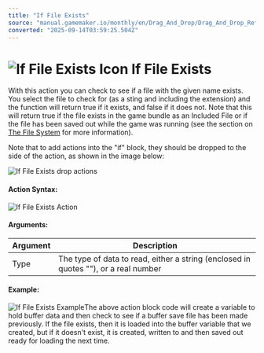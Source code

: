 ```yaml
---
title: "If File Exists"
source: "manual.gamemaker.io/monthly/en/Drag_And_Drop/Drag_And_Drop_Reference/Files/If_File_Exists.htm"
converted: "2025-09-14T03:59:25.504Z"
---
```


# ![If File Exists Icon](../../../assets/Images/Scripting_Reference/Drag_And_Drop/Reference/Files/i_Files_If_File_Exists.png) If File Exists

With this action you can check to see if a file with the given name exists. You select the file to check for (as a sting and including the extension) and the function will return true if it exists, and false if it does not. Note that this will return true if the file exists in the game bundle as an Included File or if the file has been saved out while the game was running (see the section on [The File System](../../../Additional_Information/The_File_System.md) for more information).

Note that to add actions into the "if" block, they should be dropped to the side of the action, as shown in the image below:

![If File Exists drop actions](../../../assets/Images/Scripting_Reference/Drag_And_Drop/Reference/Files/If_File_Exists_Drop.png)

#### Action Syntax:

![If File Exists Action](../../../assets/Images/Scripting_Reference/Drag_And_Drop/Reference/Files/a_Files_If_File_Exists.png)

#### Arguments:

| Argument | Description |
| --- | --- |
| Type | The type of data to read, either a string (enclosed in quotes ""), or a real number |

#### Example:

![If File Exists Example](../../../assets/Images/Scripting_Reference/Drag_And_Drop/Reference/Files/e_Files_Load_Buffer.png)The above action block code will create a variable to hold buffer data and then check to see if a buffer save file has been made previously. If the file exists, then it is loaded into the buffer variable that we created, but if it doesn't exist, it is created, written to and then saved out ready for loading the next time.